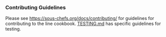 
### Contributing Guidelines
Please see https://sous-chefs.org/docs/contributing/ for guidelines for contributing to the line cookbook. [TESTING.md](https://github.com/sous-chefs/line/blob/master/TESTING.md) has specific guidelines for testing.
